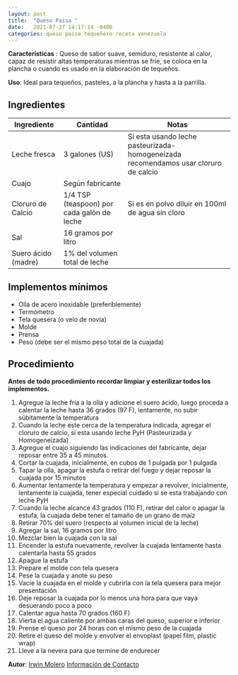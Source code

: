 ```yaml
---
layout: post
title:  "Queso Paisa "
date:   2021-07-27 14:17:14 -0400
categories: queso paisa tequeñero receta venezuela
---
```

**Características** : Queso de sabor suave, semiduro, resistente al calor, capaz de resistir altas temperaturas mientras se fríe, se coloca en la plancha o cuando es usado en la elaboración de tequeños.

**Uso**: Ideal para tequeños, pasteles, a la plancha y hasta a la parrilla.

## Ingredientes

Ingrediente | Cantidad | Notas
------------| ---------| -----
Leche fresca | 3 galones (US) | Si esta usando leche pasteurizada-homogeneizada recomendamos usar cloruro de calcio
Cuajo | Según fabricante |
Cloruro de Calcio | 1/4 TSP (teaspoon) por cada galón de leche | Si es en polvo diluir en 100ml de agua sin cloro
Sal | 16 gramos por litro | 
Suero ácido (madre) | 1% del volumen total de leche

## Implementos mínimos

- Olla de acero inoxidable (preferiblemente)
- Termómetro
- Tela quesera (o velo de novia)
- Molde
- Prensa
- Peso (debe ser el mismo  peso total de la cuajada)

## Procedimiento

**Antes de todo procedimiento recordar limpiar y esterilizar todos los implementos.**

1. Agregue la leche fría a la olla y adicione el suero ácido, luego proceda a calentar la leche hasta 36 grados (97 F), lentamente, no subir súbitamente la temperatura
2. Cuando la leche este cerca de la temperatura indicada, agregar el cloruro de calcio, si esta usando leche PyH  (Pasteurizada y Homogeneizada)
3. Agregue el cuajo siguiendo las indicaciones del fabricante, dejar reposar entre 35 a 45 minutos.
4. Cortar la cuajada, inicialmente, en cubos de 1 pulgada por 1 pulgada
5. Tapar la olla, apagar la estufa o retirar del fuego y dejar reposar la cuajada por 15 minutos
6. Aumentar lentamente la temperatura y empezar a revolver, inicialmente, lentamente la cuajada, tener especial cuidado si se esta trabajando con leche PyH
7. Cuando la leche alcance 43 grados (110 F), retirar del calor o apagar la estufa, la cuajada debe tener el tamaño de un grano de maíz
8. Retirar 70% del suero (respecto al volumen inicial de la leche)
9.  Agregar la sal, 16 gramos por litro
10. Mezclar bien la cuajada con la sal
11. Encender la estufa nuevamente, revolver la cuajada lentamente hasta calentarla hasta 55 grados
12. Apague la estufa
13. Prepare el molde con tela quesera
14. Pese la cuajada y anote su peso
15. Vacíe la cuajada en el molde y cubrirla con la tela quesera para mejor presentación
16. Deje reposar la cuajada por lo menos una hora para que vaya desuerando poco a poco
17. Calentar agua hasta 70 grados (160 F)
18. Vierta el agua caliente por ambas caras del queso, superior e inferior
19. Prense el queso por 24 horas con el mismo peso de la cuajada
20. Retire el queso del molde y envolver el envoplast (papel film, plastic wrap)
21. Lleve a la nevera para que termine de endurecer

**Autor**: [Irwin Molero](https://www.instagram.com/moleros_artisancheese/) [Información de Contacto](http://wa.link/1x4dwc)